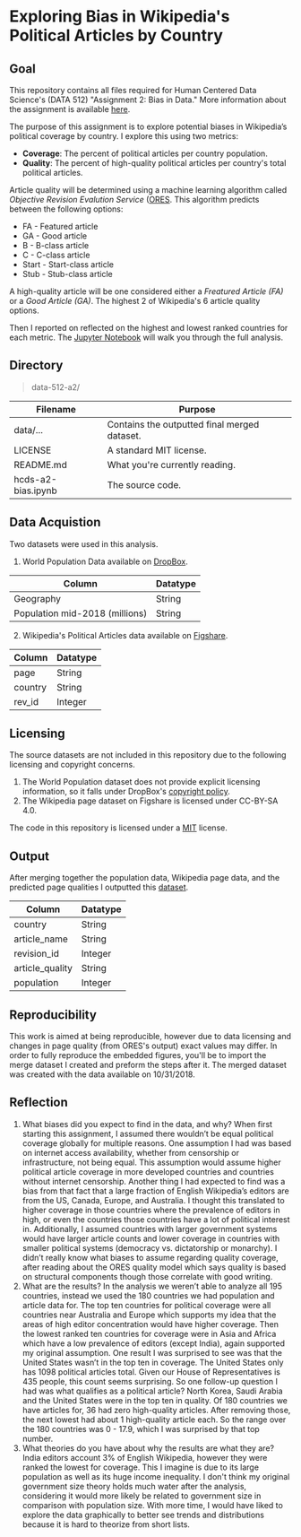 # Exploring Bias in Wikipedia's Political Articles by Country

## Goal
This repository contains all files required for Human Centered Data Science's (DATA 512) "Assignment 2: Bias in Data." More information about the assignment is available [here](https://wiki.communitydata.cc/Human_Centered_Data_Science_(Fall_2018)/Assignments#A2:_Bias_in_data).

The purpose of this assignment is to explore potential biases in Wikipedia’s political coverage by country. I explore this using two metrics:
* __Coverage__: The percent of political articles per country population.
* __Quality__: The percent of high-quality political articles per country's total political articles. 

Article quality will be determined using a machine learning algorithm called _Objective Revision Evalution Service_ ([ORES](https://ores.wikimedia.org/v3/#!/scoring/get_v3_scores_context_revid_model).  This algorithm predicts between the following options:
* FA - Featured article
*	GA - Good article
*	B - B-class article
*	C - C-class article
*	Start - Start-class article
*	Stub - Stub-class article

A high-quality article will be one considered either a _Freatured Article (FA)_ or a _Good Article (GA)_. The highest 2 of Wikipedia's 6 article quality options.

Then I reported on reflected on the highest and lowest ranked countries for each metric. The [Jupyter Notebook]() will walk you through the full analysis.

## Directory
> data-512-a2/

| Filename | Purpose |
| --- | --- |
| data/... | Contains the outputted final merged dataset. |
| LICENSE | A standard MIT license. |
| README.md | What you're currently reading. |
| hcds-a2-bias.ipynb | The source code. |

## Data Acquistion
Two datasets were used in this analysis.
1. World Population Data available on [DropBox](https://www.dropbox.com/s/5u7sy1xt7g0oi2c/WPDS_2018_data.csv?dl=0).

| Column | Datatype |
| --- | --- |
| Geography | String |
| Population mid-2018 (millions) | String |

2. Wikipedia's Political Articles data available on [Figshare](https://figshare.com/articles/Untitled_Item/5513449).

| Column | Datatype |
| --- | --- |
| page | String |
| country | String |
| rev_id | Integer|

## Licensing
The source datasets are not included in this repository due to the following licensing and copyright concerns.
1. The World Population dataset does not provide explicit licensing information, so it falls under DropBox's [copyright policy](https://www.dropbox.com/terms2016).
2. The Wikipedia page dataset on Figshare is licensed under CC-BY-SA 4.0.

The code in this repository is licensed under a [MIT](https://opensource.org/licenses/MIT) license.

## Output
After merging together the population data, Wikipedia page data, and the predicted page qualities I outputted this [dataset]().

| Column | Datatype |
| --- | --- |
| country | String |
| article_name | String |
| revision_id | Integer|
| article_quality | String |
| population | Integer|

## Reproducibility
This work is aimed at being reproducible, however due to data licensing and changes in page quality (from ORES's output) exact values may differ.  In order to fully reproduce the embedded figures, you'll be to import the merge dataset I created and preform the steps after it. The merged dataset was created with the data available on 10/31/2018.

## Reflection

1.	What biases did you expect to find in the data, and why? 
When first starting this assignment, I assumed there wouldn’t be equal political coverage globally for multiple reasons.  One assumption I had was based on internet access availability, whether from censorship or infrastructure, not being equal.  This assumption would assume higher political article coverage in more developed countries and countries without internet censorship.  Another thing I had expected to find was a bias from that fact that a large fraction of English Wikipedia’s editors are from the US, Canada, Europe, and Australia.  I thought this translated to higher coverage in those countries where the prevalence of editors in high, or even the countries those countries have a lot of political interest in.  Additionally, I assumed countries with larger government systems would have larger article counts and lower coverage in countries with smaller political systems (democracy vs. dictatorship or monarchy). I didn’t really know what biases to assume regarding quality coverage, after reading about the ORES quality model which says quality is based on structural components though those correlate with good writing. 
2.	What are the results?
In the analysis we weren’t able to analyze all 195 countries, instead we used the 180 countries we had population and article data for. The top ten countries for political coverage were all countries near Australia and Europe which supports my idea that the areas of high editor concentration would have higher coverage.  Then the lowest ranked ten countries for coverage were in Asia and Africa which have a low prevalence of editors (except India), again supported my original assumption.  One result I was surprised to see was that the United States wasn’t in the top ten in coverage.  The United States only has 1098 political articles total.  Given our House of Representatives is 435 people, this count seems surprising. So one follow-up question I had was what qualifies as a political article? 
North Korea, Saudi Arabia and the United States were in the top ten in quality. Of 180 countries we have articles for, 36 had zero high-quality articles. After removing those, the next lowest had about 1 high-quality article each. So the range over the 180 countries was 0  - 17.9, which I was surprised by that top number.
3.	What theories do you have about why the results are what they are?
India editors account 3% of English Wikipedia, however they were ranked the lowest for coverage.  This I imagine is due to its large population as well as its huge income inequality.  I don't think my original government size theory holds much water after the analysis, considering it would more likely be related to government size in comparison with population size.  With more time, I would have liked to explore the data graphically to better see trends and distributions because it is hard to theorize from short lists.

